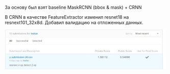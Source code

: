 За основу был взят baseline MaskRCNN (bbоx & mask) + CRNN

В CRNN в качестве FeatureExtractor изменил resnet18 на resnext101_32x8d. Добавил валидацию на отложенных данных. 

 ![](img/submit.JPG?raw=true)<br>
 